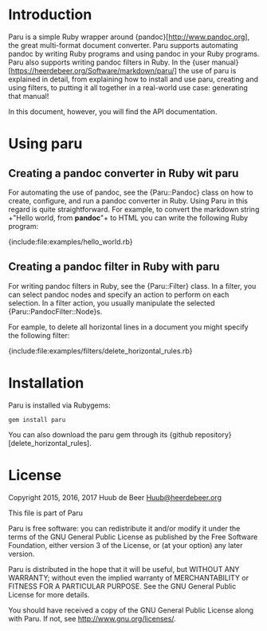 # Introduction

Paru is a simple Ruby wrapper around {pandoc}[http://www.pandoc.org], the
great multi-format document converter. Paru supports automating pandoc by
writing Ruby programs and using pandoc in your Ruby programs. Paru also
supports writing pandoc filters in Ruby. In the {user
manual}[https://heerdebeer.org/Software/markdown/paru/] the use of paru is
explained in detail, from explaining how to install and use paru, creating and
using filters, to putting it all together in a real-world use case: generating
that manual!

In this document, however, you will find the API documentation.

# Using paru

## Creating a pandoc converter in Ruby wit paru

For automating the use of pandoc, see the {Paru::Pandoc} class on how to
create, configure, and run a pandoc converter in Ruby. Using Paru in this
regard is quite straightforward. For example, to convert the markdown string
+"Hello world, from **pandoc**"+ to HTML you can write the following Ruby
program:

{include:file:examples/hello_world.rb}

## Creating a pandoc filter in Ruby with paru

For writing pandoc filters in Ruby, see the {Paru::Filter} class. In a filter,
you can select pandoc nodes and specify an action to perform on each
selection. In a filter action, you usually manipulate the selected
{Paru::PandocFilter::Node}s.

For eample, to delete all horizontal lines in a document you might specify the
following filter:

{include:file:examples/filters/delete_horizontal_rules.rb}

# Installation

Paru is installed via Rubygems:

    gem install paru

You can also download the paru gem through its {github
repository}[delete_horizontal_rules].

# License

Copyright 2015, 2016, 2017 Huub de Beer <Huub@heerdebeer.org>

This file is part of Paru

Paru is free software: you can redistribute it and/or modify it under the
terms of the GNU General Public License as published by the Free Software
Foundation, either version 3 of the License, or (at your option) any later
version.

Paru is distributed in the hope that it will be useful, but WITHOUT ANY
WARRANTY; without even the implied warranty of MERCHANTABILITY or FITNESS
FOR A PARTICULAR PURPOSE.  See the GNU General Public License for more
details.

You should have received a copy of the GNU General Public License along with
Paru.  If not, see <http://www.gnu.org/licenses/>.
